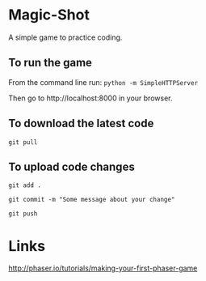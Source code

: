 # Magic-Shot
A simple game to practice coding.

## To run the game
From the command line run:
```python -m SimpleHTTPServer```

Then go to http://localhost:8000 in your browser.


## To download the latest code

```git pull```


## To upload code changes

```git add .```

```git commit -m "Some message about your change"```

```git push```


# Links 
http://phaser.io/tutorials/making-your-first-phaser-game 

